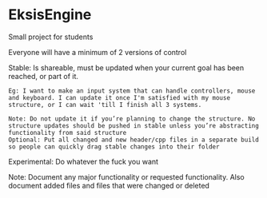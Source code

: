 # EksisEngine
Small project for students

Everyone will have a minimum of 2 versions of control

Stable: Is shareable, must be updated when your current goal has been reached, or part of it.
	
	Eg: I want to make an input system that can handle controllers, mouse and keyboard. I can update it once I'm satisfied with my mouse structure, or I can wait 'till I finish all 3 systems.
	
	Note: Do not update it if you’re planning to change the structure. No structure updates should be pushed in stable unless you’re abstracting functionality from said structure
	Optional: Put all changed and new header/cpp files in a separate build so people can quickly drag stable changes into their folder

Experimental: Do whatever the fuck you want

Note: Document any major functionality or requested functionality. Also document added files and files that were changed or deleted
